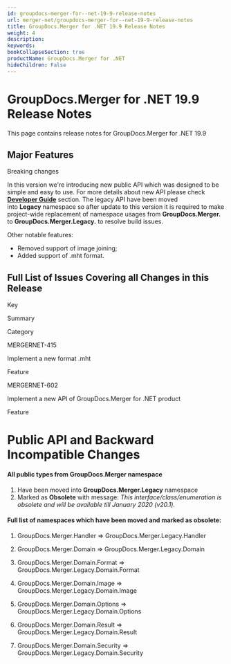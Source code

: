 ```yaml
---
id: groupdocs-merger-for--net-19-9-release-notes
url: merger-net/groupdocs-merger-for--net-19-9-release-notes
title: GroupDocs.Merger for .NET 19.9 Release Notes
weight: 4
description: 
keywords: 
bookCollapseSection: true
productName: GroupDocs.Merger for .NET
hideChildren: False
---
```


# GroupDocs.Merger for .NET 19.9 Release Notes


This page contains release notes for GroupDocs.Merger for .NET 19.9

## Major Features

Breaking changes

In this version we're introducing new public API which was designed to be simple and easy to use. For more details about new API please check **[Developer Guide](https://docs.groupdocs.com/display/mergernet/Developer+Guide)** section. The legacy API have been moved into **Legacy** namespace so after update to this version it is required to make project-wide replacement of namespace usages from **GroupDocs.Merger.** to **GroupDocs.Merger.Legacy.** to resolve build issues.

  
Other notable features:

*   Removed support of image joining;
*   Added support of .mht format.

## Full List of Issues Covering all Changes in this Release

Key

Summary

Category

MERGERNET-415

Implement a new format .mht

Feature

MERGERNET-602

Implement a new API of GroupDocs.Merger for .NET product

Feature

# Public API and Backward Incompatible Changes

#### All public types from GroupDocs.Merger namespace 

1.  Have been moved into **GroupDocs.Merger.Legacy** namespace
2.  Marked as **Obsolete** with message: *This interface/class/enumeration is obsolete and will be available till January 2020 (v20.1).*

#### Full list of namespaces which have been moved and marked as obsolete:

1.  GroupDocs.Merger.Handler => GroupDocs.Merger.Legacy.Handler
    
2.  GroupDocs.Merger.Domain => GroupDocs.Merger.Legacy.Domain
    
3.  GroupDocs.Merger.Domain.Format => GroupDocs.Merger.Legacy.Domain.Format
    
4.  GroupDocs.Merger.Domain.Image => GroupDocs.Merger.Legacy.Domain.Image
    
5.  GroupDocs.Merger.Domain.Options => GroupDocs.Merger.Legacy.Domain.Options
    
6.  GroupDocs.Merger.Domain.Result => GroupDocs.Merger.Legacy.Domain.Result
    
7.  GroupDocs.Merger.Domain.Security => GroupDocs.Merger.Legacy.Domain.Security
    

